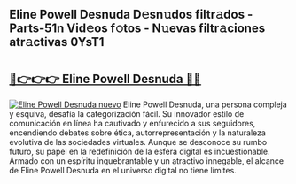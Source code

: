 ## Eline Powell Desnuda D𝚎sn𝚞dos filtr𝚊dos - Parts-51n Vid𝚎os f𝚘tos - N𝚞evas filtr𝚊ciones atr𝚊ctivas 0YsT1

# <h2><a href="http://mbaiio.tromn.icu/?c=Eline+Powell+Desnuda">🔗👉👉👉 Eline Powell Desnuda 🔗🔗</a></h2>

[![Eline Powell Desnuda nuevo](https://i.imgur.com/pEAQMta.gif)](http://mbaiio.tromn.icu/?c=Eline+Powell+Desnuda)
Eline Powell Desnuda, una persona compleja y esquiva, desafía la categorización fácil. Su innovador estilo de comunicación en línea ha cautivado y enfurecido a sus seguidores, encendiendo debates sobre ética, autorrepresentación y la naturaleza evolutiva de las sociedades virtuales. Aunque se desconoce su rumbo futuro, su papel en la redefinición de la esfera digital es incuestionable. Armado con un espíritu inquebrantable y un atractivo innegable, el alcance de Eline Powell Desnuda en el universo digital no tiene límites.
